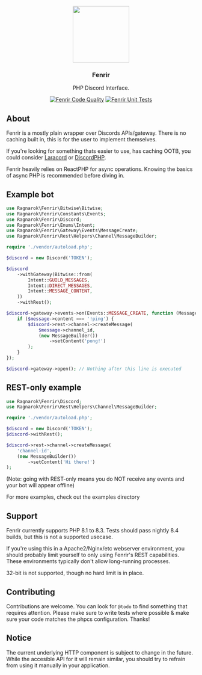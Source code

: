 <p align="center">
    <img src="./assets/logo.svg" height="150px">
</p>

<h3 align="center">Fenrir</h3>

<p align="center">PHP Discord Interface.</p>

<div align="center">

[![Fenrir Code Quality](https://github.com/dc-Ragnarok/Fenrir/actions/workflows/code-quality.yml/badge.svg)](https://github.com/dc-Ragnarok/Fenrir/actions/workflows/code-quality.yml)
[![Fenrir Unit Tests](https://github.com/dc-Ragnarok/Fenrir/actions/workflows/unit-tests.yml/badge.svg)](https://github.com/dc-Ragnarok/Fenrir/actions/workflows/unit-tests.yml)

</div>

## About

Fenrir is a mostly plain wrapper over Discords APIs/gateway.
There is no caching built in, this is for the user to implement themselves.

If you're looking for something thats easier to use, has caching OOTB, you could consider [Laracord](https://github.com/laracord/framework) or [DiscordPHP](https://github.com/discord-php/DiscordPHP).

Fenrir heavily relies on ReactPHP for async operations. Knowing the basics of async PHP is recommended before diving in.

## Example bot

```php
use Ragnarok\Fenrir\Bitwise\Bitwise;
use Ragnarok\Fenrir\Constants\Events;
use Ragnarok\Fenrir\Discord;
use Ragnarok\Fenrir\Enums\Intent;
use Ragnarok\Fenrir\Gateway\Events\MessageCreate;
use Ragnarok\Fenrir\Rest\Helpers\Channel\MessageBuilder;

require './vendor/autoload.php';

$discord = new Discord('TOKEN');

$discord
    ->withGateway(Bitwise::from(
        Intent::GUILD_MESSAGES,
        Intent::DIRECT_MESSAGES,
        Intent::MESSAGE_CONTENT,
    ))
    ->withRest();

$discord->gateway->events->on(Events::MESSAGE_CREATE, function (MessageCreate $message) use ($discord) {
    if ($message->content === '!ping') {
        $discord->rest->channel->createMessage(
            $message->channel_id,
            (new MessageBuilder())
                ->setContent('pong!')
        );
    }
});

$discord->gateway->open(); // Nothing after this line is executed
```

## REST-only example

```php
use Ragnarok\Fenrir\Discord;
use Ragnarok\Fenrir\Rest\Helpers\Channel\MessageBuilder;

require './vendor/autoload.php';

$discord = new Discord('TOKEN');
$discord->withRest();

$discord->rest->channel->createMessage(
    'channel-id',
    (new MessageBuilder())
        ->setContent('Hi there!')
);
```
(Note: going with REST-only means you do NOT receive any events and your bot will appear offline)

For more examples, check out the examples directory

## Support

Fenrir currently supports PHP 8.1 to 8.3.
Tests should pass nightly 8.4 builds, but this is not a supported usecase.

If you're using this in a Apache2/Nginx/etc webserver environment, you should probably limit yourself to only using Fenrir's REST capabilities.
These environments typically don't allow long-running processes.

32-bit is not supported, though no hard limit is in place.

## Contributing

Contributions are welcome.
You can look for `@todo` to find something that requires attention.
Please make sure to write tests where possible & make sure your code matches the phpcs configuration.
Thanks!

## Notice

The current underlying HTTP component is subject to change in the future.
While the accesible API for it will remain similar, you should try to refrain from using it manually in your application.
